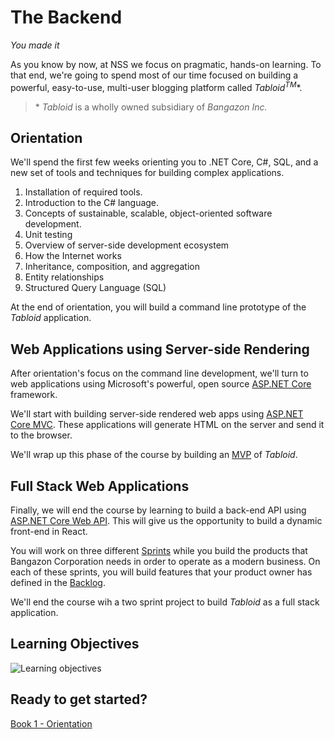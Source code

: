 # The Backend

_You made it_

As you know by now, at NSS we focus on pragmatic, hands-on learning. To that end, we're going to spend most of our time focused on building a powerful, easy-to-use, multi-user blogging platform called _Tabloid<sup>TM</sup>_*.

> <span>*</span> _Tabloid_ is a wholly owned subsidiary of _Bangazon Inc._

## Orientation

We'll spend the first few weeks orienting you to .NET Core, C#, SQL, and a new set of tools and techniques for building complex applications.

1. Installation of required tools.
1. Introduction to the C# language.
1. Concepts of sustainable, scalable, object-oriented software development.
1. Unit testing
1. Overview of server-side development ecosystem
1. How the Internet works
1. Inheritance, composition, and aggregation
1. Entity relationships
1. Structured Query Language (SQL)

At the end of orientation, you will build a command line prototype of the _Tabloid_ application.

## Web Applications using Server-side Rendering

After orientation's focus on the command line development, we'll turn to web applications using Microsoft's powerful, open source [ASP.NET Core](https://docs.microsoft.com/en-us/aspnet/core/?view=aspnetcore-3.1) framework.

We'll start with building server-side rendered web apps using [ASP.NET Core MVC](https://docs.microsoft.com/en-us/aspnet/core/mvc/overview?view=aspnetcore-3.1). These applications will generate HTML on the server and send it to the browser.

We'll wrap up this phase of the course by building an [MVP](https://www.agilealliance.org/glossary/mvp/) of _Tabloid_.


## Full Stack Web Applications

Finally, we will end the course by learning to build a back-end API using [ASP.NET Core Web API](https://docs.microsoft.com/en-us/aspnet/core/web-api/?view=aspnetcore-3.1). This will give us the opportunity to build a dynamic front-end in React.

You will work on three different [Sprints](https://www.scruminc.com/sprint/) while you build the products that Bangazon Corporation needs in order to operate as a modern business. On each of these sprints, you will build features that your product owner has defined in the [Backlog](http://www.mountaingoatsoftware.com/agile/scrum/scrum-tools/product-backlog).

We'll end the course wih a two sprint project to build  _Tabloid_ as a full stack application.

## Learning Objectives

![Learning objectives](./learning-objectives.png)

## Ready to get started?

[Book 1 - Orientation]("./book-1-orientation/README.md)